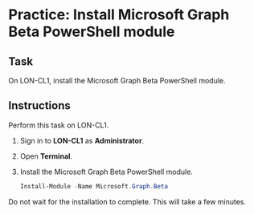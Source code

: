 # Practice: Install Microsoft Graph Beta PowerShell module

## Task

On LON-CL1, install the Microsoft Graph Beta PowerShell module.

## Instructions

Perform this task on LON-CL1.

1. Sign in to **LON-CL1** as **Administrator**.
1. Open **Terminal**.
1. Install the Microsoft Graph Beta PowerShell module.

    ````powershell
    Install-Module -Name Microsoft.Graph.Beta
    ````

Do not wait for the installation to complete. This will take a few minutes.

